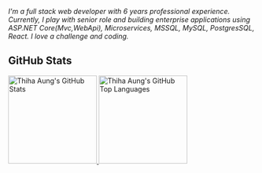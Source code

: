 *I'm a full stack web developer with 6 years professional experience. Currently, I play with senior role and building enterprise applications using ASP.NET Core(Mvc,WebApi), Microservices, MSSQL, MySQL, PostgresSQL, React.*
*I love a challenge and coding.*

## GitHub Stats

<a href="https://github.com/Thiha21">
  <img height="180em" src="https://github-readme-stats.vercel.app/api?username=Thiha21&show_icons=true&theme=noctis_minimus&count_private=true" alt="Thiha Aung's GitHub Stats" />
  <img height="180em" src="https://github-readme-stats.vercel.app/api/top-langs/?username=Thiha21&theme=noctis_minimus&layout=compact" 
    alt="Thiha Aung's GitHub Top Languages" />
</a>
